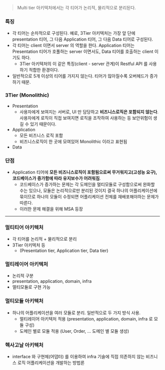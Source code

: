 > Multi tier 아키텍처에서는 각 티어가 논리적, 물리적으로 분리된다.

### 특징
- 각 티어는 순차적으로 구성된다. 예로, 3Tier 아키텍처는 가장 앞 단에 presentation 티어, 그 다음 Application 티어, 그 다음 Data 티어로 구성된다.
- 각 티어는 client 이면서 server 의 역할을 한다. Application 티어는 Presentation 티어가 호풀하는 server 이면서도, Data 티어를 호출하는 client 이기도 하다.
  - 3Tier 아키텍처의 이 같은 특징(client - server 관계)이 Restful API 를 사용하기 적합한 환경이다.
- 일반적으로 5개 이상의 티어를 가지지 않는다. 티어가 많아질수록 오버헤드가 증가하기 때문.

### 3Tier (Monolithic)
- Presentation
  - 사용자에게 보여지는 서버로, UI 만 담당하고 **비즈니스로직은 포함되지 않는다**. 사용자에게 로직이 직접 보여지면 로직을 조작하여 사용하는 등 보안위험이 생길 수 있기 때문이다.
- Application
  - 모든 비즈니스 로직 포함
  - 비즈니스로직이 한 곳에 모여있어 Monolithic 이라고 표현됨
- Data

### 단점
- Application 티어에 **모든 비즈니스로직이 포함됨으로써 무거워지고(고성능 요구), 코드베이스가 증가함에 따라 유지보수가 어려워짐**.
  - 코드베이스가 증가하는 문제는 각 도메인을 멀티모듈로 구성함으로써 완화할 수는 있으나, 모듈은 논리적으로만 분리된 것이지 결국 하나의 어플리케이션에 묶이므로 하나의 모듈이 수정되면 어플리케이션 전체를 재배포해야하는 문제가 따른다.
  - 이러한 문제 해결을 위해 MSA 등장 


---
### 멀티티어 아키텍처
- 각 티어를 논리적 + 물리적으로 분리
- 3Tier 아키텍처 등
  - (Presentation tier, Application tier, Data tier)
### 멀티레이어 아키텍처
- 논리적 구분
- presentation, application, domain, infra
- 멀티모듈로 구현 가능
### 멀티모듈 아키텍처
- 하나의 어플리케이션을 여러 모듈로 분리. 일반적으로 두 가지 방식 사용.
  - 멀티레이어 아키텍처 적용 (presentation, application, domain, infra 로 모듈 구성)
  - 도메인 별로 모듈 적용 (User, Order, ... 도메인 별 모듈 생성) 
### 헥사고날 아키텍처
- interface 와 구현체(어댑터) 를 이용하여 infra 기술에 직접 의존하지 않는 비즈니스 로직 어플리케이션을 개발하는 방법론